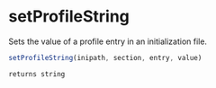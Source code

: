 # setProfileString

Sets the value of a profile entry in an initialization file.

```javascript
setProfileString(inipath, section, entry, value)
```

```javascript
returns string
```
